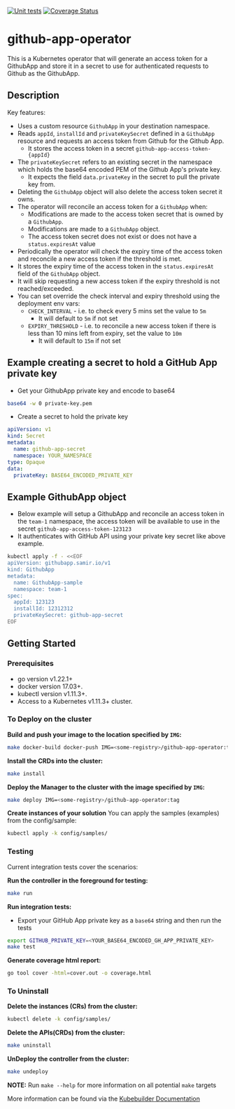 [![Unit tests](https://github.com/samirtahir91/github-app-operator/actions/workflows/tests.yaml/badge.svg)](https://github.com/samirtahir91/github-app-operator/actions/workflows/tests.yaml)
[![Coverage Status](https://coveralls.io/repos/github/samirtahir91/github-app-operator/badge.svg?branch=main)](https://coveralls.io/github/samirtahir91/github-app-operator?branch=main)

# github-app-operator
This is a Kubernetes operator that will generate an access token for a GithubApp and store it in a secret to use for authenticated requests to Github as the GithubApp.

## Description
Key features:
- Uses a custom resource `GithubApp` in your destination namespace.
- Reads `appId`, `installId` and `privateKeySecret` defined in a `GithubApp` resource and requests an access token from Github for the Github App.
  - It stores the access token in a secret `github-app-access-token-{appId}`
- The `privateKeySecret` refers to an existing secret in the namespace which holds the base64 encoded PEM of the Github App's private key.
  - It expects the field `data.privateKey` in the secret to pull the private key from.
- Deleting the `GithubApp` object will also delete the access token secret it owns.
- The operator will reconcile an access token for a `GithubApp` when:
    - Modifications are made to the access token secret that is owned by a `GithubApp`.
    - Modifications are made to a `GithubApp` object.
    - The access token secret does not exist or does not have a `status.expiresAt` value
- Periodically the operator will check the expiry time of the access token and reconcile a new access token if the threshold is met.
- It stores the expiry time of the access token in the `status.expiresAt` field of the `GithubApp` object.
- It will skip requesting a new access token if the expiry threshold is not reached/exceeded.
- You can set override the check interval and expiry threshold using the deployment env vars:
  - `CHECK_INTERVAL` - i.e. to check every 5 mins set the value to `5m`
    - It will default to `5m` if not set
  - `EXPIRY_THRESHOLD` - i.e. to reconcile a new access token if there is less than 10 mins left from expiry, set the value to `10m`
    - It will default to `15m` if not set

## Example creating a secret to hold a GitHub App private key
- Get your GithubApp private key and encode to base64
```sh
base64 -w 0 private-key.pem
```
- Create a secret to hold the private key
```yaml
apiVersion: v1
kind: Secret
metadata:
  name: github-app-secret
  namespace: YOUR_NAMESPACE
type: Opaque
data:
  privateKey: BASE64_ENCODED_PRIVATE_KEY
```
## Example GithubApp object
- Below example will setup a GithubApp and reconcile an access token in the `team-1` namespace, the access token will be available to use in the secret `github-app-access-token-123123`
- It authenticates with GitHub API using your private key secret like above example.
```sh
kubectl apply -f - <<EOF
apiVersion: githubapp.samir.io/v1
kind: GithubApp
metadata:
  name: GithubApp-sample
  namespace: team-1
spec:
  appId: 123123
  installId: 12312312
  privateKeySecret: github-app-secret
EOF
```

## Getting Started

### Prerequisites
- go version v1.22.1+
- docker version 17.03+.
- kubectl version v1.11.3+.
- Access to a Kubernetes v1.11.3+ cluster.

### To Deploy on the cluster
**Build and push your image to the location specified by `IMG`:**

```sh
make docker-build docker-push IMG=<some-registry>/github-app-operator:tag
```

**Install the CRDs into the cluster:**

```sh
make install
```

**Deploy the Manager to the cluster with the image specified by `IMG`:**

```sh
make deploy IMG=<some-registry>/github-app-operator:tag
```

**Create instances of your solution**
You can apply the samples (examples) from the config/sample:

```sh
kubectl apply -k config/samples/
```

### Testing

Current integration tests cover the scenarios:


**Run the controller in the foreground for testing:**
```sh
make run
```

**Run integration tests:**
- Export your GitHub App private key as a `base64` string and then run the tests
```sh
export GITHUB_PRIVATE_KEY=<YOUR_BASE64_ENCODED_GH_APP_PRIVATE_KEY>
make test
```

**Generate coverage html report:**
```sh
go tool cover -html=cover.out -o coverage.html
```

### To Uninstall
**Delete the instances (CRs) from the cluster:**

```sh
kubectl delete -k config/samples/
```

**Delete the APIs(CRDs) from the cluster:**

```sh
make uninstall
```

**UnDeploy the controller from the cluster:**

```sh
make undeploy
```

**NOTE:** Run `make --help` for more information on all potential `make` targets

More information can be found via the [Kubebuilder Documentation](https://book.kubebuilder.io/introduction.html)
